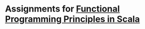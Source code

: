 # Assignments for [Functional Programming Principles in Scala](https://www.coursera.org/specializations/scala)

